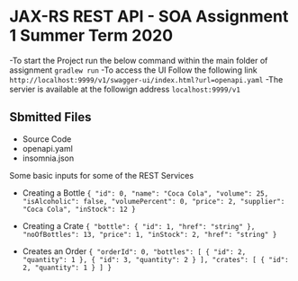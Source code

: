 # JAX-RS REST API - SOA Assignment 1 Summer Term 2020

-To start the Project run the below command within the main folder of assignment
    `gradlew run`
-To access the UI Follow the following link         
`http://localhost:9999/v1/swagger-ui/index.html?url=openapi.yaml`
-The servier is available at the followign address
`localhost:9999/v1`


## Sbmitted Files
- Source Code
- openapi.yaml
- insomnia.json


Some basic inputs for some of the REST Services

- Creating a Bottle
`
{
  "id": 0,
  "name": "Coca Cola",
  "volume": 25,
  "isAlcoholic": false,
  "volumePercent": 0,
  "price": 2,
  "supplier": "Coca Cola",
  "inStock": 12
}
`

- Creating a Crate
`
{
  "bottle": {
    "id": 1,
    "href": "string"
  },
  "noOfBottles": 13,
  "price": 1,
  "inStock": 2,
  "href": "string"
}
`

- Creates an Order
`
{
  "orderId": 0,
  "bottles": [
    {
      "id": 2,
      "quantity": 1
    },
{
"id": 3,
      "quantity": 2
}
  ],
  "crates": [
    {
      "id": 2,
      "quantity": 1
    }
  ]
}
`
